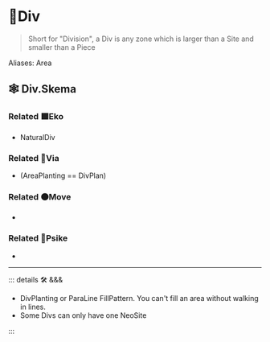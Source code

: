 # 🔻<via>Div</via>

> Short for "Division", a Div is any zone which is larger than a Site and smaller than a Piece

Aliases: Area

## 🕸 Div.Skema

### Related 🟩<eko>Eko</eko>

- NaturalDiv

### Related 🔻<via>Via</via>

- (AreaPlanting == DivPlan)

### Related 🟠<move>Move</move>

-

### Related 💜<psike>Psike</psike>

-

---

<!-- =================================================== -->
<!-- =================================================== -->
<!-- =================================================== -->
<!-- =================================================== -->
<!-- =================================================== -->
::: details 🛠 <dev>&&&</dev>

- DivPlanting or ParaLine FillPattern. You can't fill an area without walking in lines.
- Some Divs can only have one NeoSite

:::
